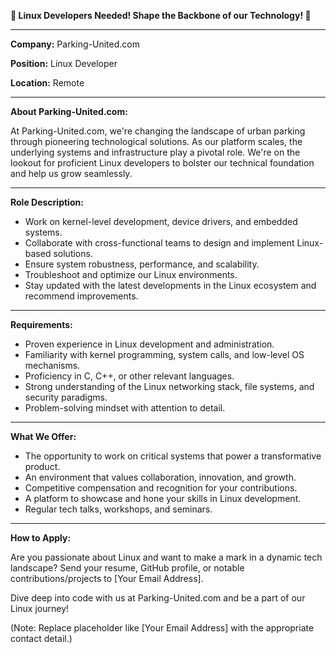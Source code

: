 **🐧 Linux Developers Needed! Shape the Backbone of our Technology! 🐧**

---

**Company:** Parking-United.com

**Position:** Linux Developer

**Location:** Remote

---

**About Parking-United.com:**

At Parking-United.com, we're changing the landscape of urban parking through pioneering technological solutions. As our platform scales, the underlying systems and infrastructure play a pivotal role. We're on the lookout for proficient Linux developers to bolster our technical foundation and help us grow seamlessly.

---

**Role Description:**

- Work on kernel-level development, device drivers, and embedded systems.
- Collaborate with cross-functional teams to design and implement Linux-based solutions.
- Ensure system robustness, performance, and scalability.
- Troubleshoot and optimize our Linux environments.
- Stay updated with the latest developments in the Linux ecosystem and recommend improvements.

---

**Requirements:**

- Proven experience in Linux development and administration.
- Familiarity with kernel programming, system calls, and low-level OS mechanisms.
- Proficiency in C, C++, or other relevant languages.
- Strong understanding of the Linux networking stack, file systems, and security paradigms.
- Problem-solving mindset with attention to detail.

---

**What We Offer:**

- The opportunity to work on critical systems that power a transformative product.
- An environment that values collaboration, innovation, and growth.
- Competitive compensation and recognition for your contributions.
- A platform to showcase and hone your skills in Linux development.
- Regular tech talks, workshops, and seminars.

---

**How to Apply:**

Are you passionate about Linux and want to make a mark in a dynamic tech landscape? Send your resume, GitHub profile, or notable contributions/projects to [Your Email Address].

Dive deep into code with us at Parking-United.com and be a part of our Linux journey!

(Note: Replace placeholder like [Your Email Address] with the appropriate contact detail.)

